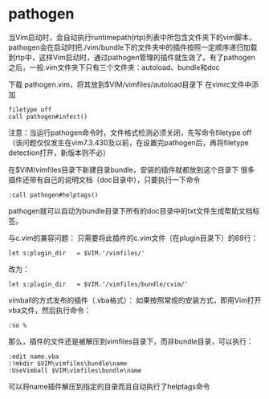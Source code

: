 # pathogen

当Vim启动时，会自动执行runtimepath(rtp)列表中所包含文件夹下的vim脚本，pathogen会在启动时把./vim/bundle下的文件夹中的插件按照一定顺序递归加载到rtp中，这样Vim启动时，通过pathogen管理的插件就生效了。有了pathogen之后，一般.vim文件夹下只有三个文件夹：autoload、bundle和doc

下载 pathogen.vim，将其放到$VIM/vimfiles/autoload目录下
在vimrc文件中添加
```
filetype off
call pathogen#infect()
```
注意：当运行pathogen命令时，文件格式检测必须关闭，先写命令filetype off（该问题仅仅发生在vim7.3.430及以前，在设置完pathogen后，再将filetype detection打开，新版本则不必）

在$VIM/vimfiles目录下新建目录bundle，安装的插件就都放到这个目录下
很多插件还带有自己的说明文档（doc目录中），只要执行一下命令
```
:call pathogen#helptags()
```
pathogen就可以自动为bundle目录下所有的doc目录中的txt文件生成帮助文档标签。

与c.vim的兼容问题：
只需要将此插件的c.vim文件（在plugin目录下）的69行：
```
let s:plugin_dir   = $VIM.'/vimfiles/'
```
改为：
```
let s:plugin_dir   = $VIM.'/vimfiles/bundle/cvim/'
```

vimball的方式发布的插件（.vba格式）：
如果按照常规的安装方式，即用Vim打开vba文件，然后执行命令：
```
:so %
```
那么，插件的文件还是被解压到vimfiles目录下，而非bundle目录，可以执行：
```
:edit name.vba
:!mkdir $VIM\vimfiles\bundle\name
:UseVimball $VIM\vimfiles\bundle\name
```
可以将name插件解压到指定的目录而且自动执行了helptags命令
